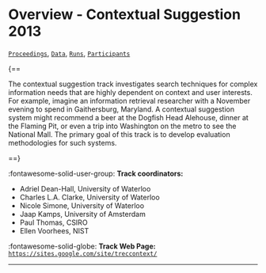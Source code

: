 # Overview - Contextual Suggestion 2013

[`Proceedings`](./proceedings.md), [`Data`](./data.md), [`Runs`](./runs.md), [`Participants`](./participants.md)

{==

The contextual suggestion track investigates search techniques for complex information needs that are highly dependent on context and user interests. For example, imagine an information retrieval researcher with a November evening to spend in Gaithersburg, Maryland. A contextual suggestion system might recommend a beer at the Dogfish Head Alehouse, dinner at the Flaming Pit, or even a trip into Washington on the metro to see the National Mall. The primary goal of this track is to develop evaluation methodologies for such systems.

==}

:fontawesome-solid-user-group: **Track coordinators:**

- Adriel Dean-Hall, University of Waterloo 
- Charles L.A. Clarke, University of Waterloo 
- Nicole Simone, University of Waterloo 
- Jaap Kamps, University of Amsterdam 
- Paul Thomas, CSIRO 
- Ellen Voorhees, NIST 

:fontawesome-solid-globe: **Track Web Page:** [`https://sites.google.com/site/treccontext/`](https://sites.google.com/site/treccontext/) 

---


